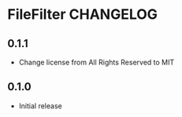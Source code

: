 # FileFilter CHANGELOG

## 0.1.1

- Change license from All Rights Reserved to MIT

## 0.1.0

- Initial release
